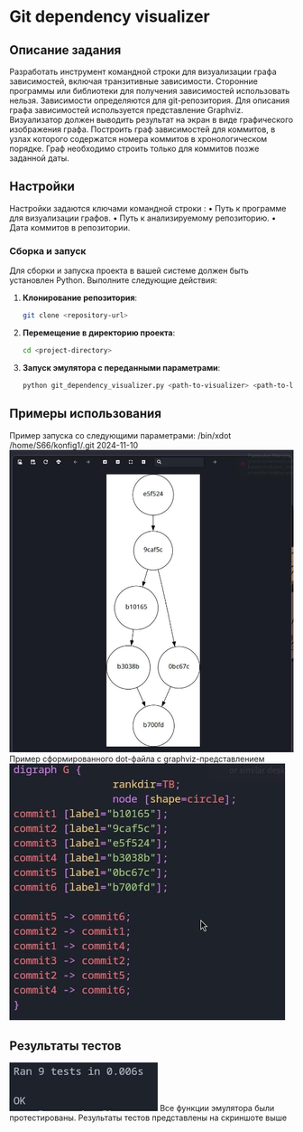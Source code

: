 # Git dependency visualizer

## Описание задания

Разработать инструмент командной строки для визуализации графа зависимостей, включая транзитивные зависимости. Сторонние программы или библиотеки для получения зависимостей использовать нельзя. Зависимости определяются для git-репозитория. Для описания графа зависимостей используется представление Graphviz. Визуализатор должен выводить результат на экран в виде графического изображения графа. Построить граф зависимостей для коммитов, в узлах которого содержатся номера коммитов в хронологическом порядке. Граф необходимо строить только для коммитов позже заданной даты.

## Настройки
Настройки задаются ключами командной строки :
• Путь к программе для визуализации графов.
• Путь к анализируемому репозиторию.
• Дата коммитов в репозитории.
### Сборка и запуск

Для сборки и запуска проекта в вашей системе должен быть установлен Python. Выполните следующие действия:

1. **Клонирование репозитория**: 
    ```bash
    git clone <repository-url>
    ```

2. **Перемещение в директорию проекта**:
    ```bash
    cd <project-directory>
    ```
    
3. **Запуск эмулятора с переданными параметрами**:
    ```bash
    python git_dependency_visualizer.py <path-to-visualizer> <path-to-local-git-repository> <date>```


## Примеры использования
Пример запуска со следующими параметрами: /bin/xdot /home/S66/konfig1/.git 2024-11-10
![пример запуска программы со следующими параметрами](/images/result-screen.jpg)
Пример сформированного dot-файла с graphviz-представлением
![пример dot-файла](/images/dot.jpg)
## Результаты тестов
![Результаты прогона тестов](/images/tests-screen.jpg)
Все функции эмулятора были протестированы. Результаты тестов представлены на скриншоте выше

